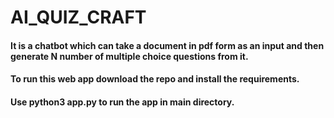# AI_QUIZ_CRAFT
#### It is a chatbot which can take a document in pdf form as an input and then generate N number of multiple choice questions from it.

#### To run this web app download the repo and install the requirements.
#### Use python3 app.py to run the app in main directory.
